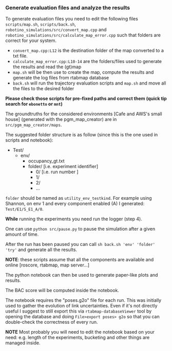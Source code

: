 ### Generate evaluation files and analyze the results
To generate evaluation files you need to edit the following files `scripts/map.sh`, `scripts/back.sh`, `robotino_simulations/src/convert_map.cpp` and `robotino_simulations/src/calculate_map_error.cpp` such that folders are correct for your system.
- `convert_map.cpp:L12` is the destination folder of the map converted to a txt file.
- `calculate_map_error.cpp:L10-14` are the folders/files used to generate the results and read the (gt)map
- `map.sh` will be then use to create the map, compute the results and generate the log files from rtabmap database
- `back.sh` will run the trajectory evaluation scripts and `map.sh` and move all the files to the desired folder

**Please check those scripts for pre-fixed paths and correct them (quick tip search for `ebonetto` or `mnt`)**

The groundtruths for the considered environments \[Cafe and AWS's small house\] (generated with the pgm_map_creator) are in `src/pgm_map_creator/maps`.

The suggested folder structure is as follow (since this is the one used in scripts and notebook):
- Test/
  - env/
    - occupancy_gt.txt
    - folder/ [i.e. experiment identifier]
        - 0/ [i.e. run  number ]
        - 1/
        - 2/
        - ...

`folder` should be named as `utility_env_testkind`. For example using Shannon, on env 1 and every component enabled (A) I generated:
`Test/E1/S_E1_A/0`.

**While** running the experiments you need run the logger (step 4).

One can use `python src/pause.py` to pause the simulation after a given amount of time.

After the run has been paused you can call `sh back.sh 'env' 'folder' 'try'` and generate all the results.

**NOTE**: these scripts assume that all the components are available and online [roscore, rtabmap, map server...]

The python notebook can then be used to generate paper-like plots and results.

The BAC score will be computed inside the notebook.

The notebook requires the "poses.g2o" file for each run. This was initially used to gather the evolution of link uncertainties. Even if it's not directly useful I suggest to still export this via `rtabmap-databaseViewer` tool by opening the database and doing `File>export poses> g2o` so that you can double-check the  correctness of every run.

**NOTE** Most probably you will need to edit the notebook based on your need: e.g. length of the experiments, bucketing and other things are managed inside.
